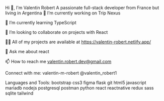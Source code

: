 Hi 👋, I'm Valentin Robert
A passionate full-stack developer from France but living in Argentina
🔭 I’m currently working on Trip Nexus

🌱 I’m currently learning TypeScript

👯 I’m looking to collaborate on projects with React

👨‍💻 All of my projects are available at https://valentin-robert.netlify.app/

💬 Ask me about react

📫 How to reach me valentin.robert.dev@gmail.com

Connect with me:
valentin-m-robert @valentin_robert1

Languages and Tools:
bootstrap css3 figma flask git html5 javascript mariadb nodejs postgresql postman python react reactnative redux sass sqlite tailwind
